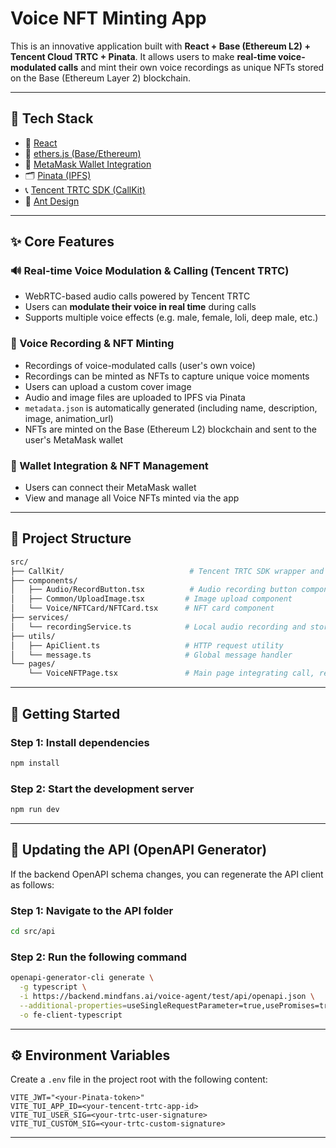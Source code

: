 # Voice NFT Minting App

This is an innovative application built with **React + Base (Ethereum L2) + Tencent Cloud TRTC + Pinata**. It allows users to make **real-time voice-modulated calls** and mint their own voice recordings as unique NFTs stored on the Base (Ethereum Layer 2) blockchain.

---

## 🚀 Tech Stack

* 🔧 [React](https://reactjs.org/)
* 💸 [ethers.js (Base/Ethereum)](https://docs.ethers.org/)
* 🔐 [MetaMask Wallet Integration](https://metamask.io/)
* 🗂️ [Pinata (IPFS)](https://www.pinata.cloud/)
* 📞 [Tencent TRTC SDK (CallKit)](https://cloud.tencent.com/product/trtc)
* 🧩 [Ant Design](https://ant.design/)

---

## ✨ Core Features

### 🔊 Real-time Voice Modulation & Calling (Tencent TRTC)

* WebRTC-based audio calls powered by Tencent TRTC
* Users can **modulate their voice in real time** during calls
* Supports multiple voice effects (e.g. male, female, loli, deep male, etc.)

### 🎤 Voice Recording & NFT Minting

* Recordings of voice-modulated calls (user's own voice)
* Recordings can be minted as NFTs to capture unique voice moments
* Users can upload a custom cover image
* Audio and image files are uploaded to IPFS via Pinata
* `metadata.json` is automatically generated (including name, description, image, animation_url)
* NFTs are minted on the Base (Ethereum L2) blockchain and sent to the user's MetaMask wallet

### 💼 Wallet Integration & NFT Management

* Users can connect their MetaMask wallet
* View and manage all Voice NFTs minted via the app

---

## 📂 Project Structure

```bash
src/
├── CallKit/                            # Tencent TRTC SDK wrapper and voice modulation logic
├── components/
│   ├── Audio/RecordButton.tsx          # Audio recording button component
│   ├── Common/UploadImage.tsx         # Image upload component
│   └── Voice/NFTCard/NFTCard.tsx      # NFT card component
├── services/
│   └── recordingService.ts            # Local audio recording and storage logic
├── utils/
│   ├── ApiClient.ts                   # HTTP request utility
│   └── message.ts                     # Global message handler
└── pages/
    └── VoiceNFTPage.tsx               # Main page integrating call, record, upload, and minting
```

---

## 🔧 Getting Started

### Step 1: Install dependencies

```bash
npm install
```

### Step 2: Start the development server

```bash
npm run dev
```

---

## 🔄 Updating the API (OpenAPI Generator)

If the backend OpenAPI schema changes, you can regenerate the API client as follows:

### Step 1: Navigate to the API folder

```bash
cd src/api
```

### Step 2: Run the following command

```bash
openapi-generator-cli generate \
  -g typescript \
  -i https://backend.mindfans.ai/voice-agent/test/api/openapi.json \
  --additional-properties=useSingleRequestParameter=true,usePromises=true \
  -o fe-client-typescript
```

---

## ⚙️ Environment Variables

Create a `.env` file in the project root with the following content:

```env
VITE_JWT="<your-Pinata-token>"
VITE_TUI_APP_ID=<your-tencent-trtc-app-id>
VITE_TUI_USER_SIG=<your-trtc-user-signature>
VITE_TUI_CUSTOM_SIG=<your-trtc-custom-signature>
```

---

